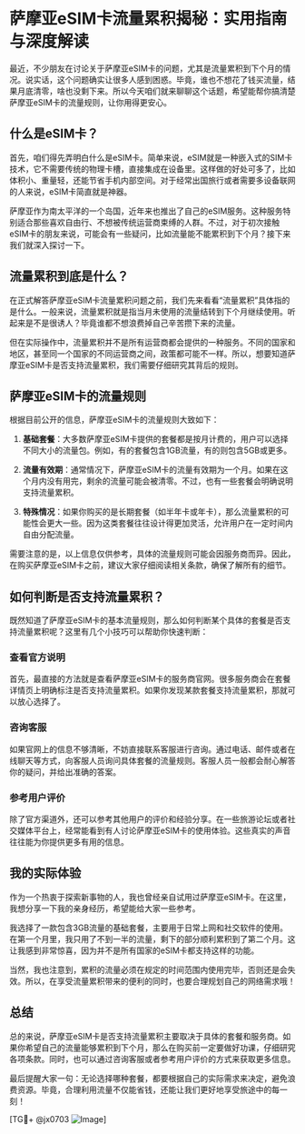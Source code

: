 # 萨摩亚eSIM卡流量累积揭秘：实用指南与深度解读

最近，不少朋友在讨论关于萨摩亚eSIM卡的问题，尤其是流量累积到下个月的情况。说实话，这个问题确实让很多人感到困惑。毕竟，谁也不想花了钱买流量，结果月底清零，啥也没剩下来。所以今天咱们就来聊聊这个话题，希望能帮你搞清楚萨摩亚eSIM卡的流量规则，让你用得更安心。

## 什么是eSIM卡？

首先，咱们得先弄明白什么是eSIM卡。简单来说，eSIM就是一种嵌入式的SIM卡技术，它不需要传统的物理卡槽，直接集成在设备里。这样做的好处可多了，比如体积小、重量轻，还能节省手机内部空间。对于经常出国旅行或者需要多设备联网的人来说，eSIM卡简直就是神器。

萨摩亚作为南太平洋的一个岛国，近年来也推出了自己的eSIM服务。这种服务特别适合那些喜欢自由行、不想被传统运营商束缚的人群。不过，对于初次接触eSIM卡的朋友来说，可能会有一些疑问，比如流量能不能累积到下个月？接下来我们就深入探讨一下。

## 流量累积到底是什么？

在正式解答萨摩亚eSIM卡流量累积问题之前，我们先来看看“流量累积”具体指的是什么。一般来说，流量累积就是指当月未使用的流量结转到下个月继续使用。听起来是不是很诱人？毕竟谁都不想浪费掉自己辛苦攒下来的流量。

但在实际操作中，流量累积并不是所有运营商都会提供的一种服务。不同的国家和地区，甚至同一个国家的不同运营商之间，政策都可能不一样。所以，想要知道萨摩亚eSIM卡是否支持流量累积，我们需要仔细研究其背后的规则。

## 萨摩亚eSIM卡的流量规则

根据目前公开的信息，萨摩亚eSIM卡的流量规则大致如下：

1. **基础套餐**：大多数萨摩亚eSIM卡提供的套餐都是按月计费的，用户可以选择不同大小的流量包。例如，有的套餐包含1GB流量，有的则包含5GB或更多。

2. **流量有效期**：通常情况下，萨摩亚eSIM卡的流量有效期为一个月。如果在这个月内没有用完，剩余的流量可能会被清零。不过，也有一些套餐会明确说明支持流量累积。

3. **特殊情况**：如果你购买的是长期套餐（如半年卡或年卡），那么流量累积的可能性会更大一些。因为这类套餐往往设计得更加灵活，允许用户在一定时间内自由分配流量。

需要注意的是，以上信息仅供参考，具体的流量规则可能会因服务商而异。因此，在购买萨摩亚eSIM卡之前，建议大家仔细阅读相关条款，确保了解所有的细节。

## 如何判断是否支持流量累积？

既然知道了萨摩亚eSIM卡的基本流量规则，那么如何判断某个具体的套餐是否支持流量累积呢？这里有几个小技巧可以帮助你快速判断：

### 查看官方说明

首先，最直接的方法就是查看萨摩亚eSIM卡的服务商官网。很多服务商会在套餐详情页上明确标注是否支持流量累积。如果你发现某款套餐支持流量累积，那就可以放心选择了。

### 咨询客服

如果官网上的信息不够清晰，不妨直接联系客服进行咨询。通过电话、邮件或者在线聊天等方式，向客服人员询问具体套餐的流量规则。客服人员一般都会耐心解答你的疑问，并给出准确的答案。

### 参考用户评价

除了官方渠道外，还可以参考其他用户的评价和经验分享。在一些旅游论坛或者社交媒体平台上，经常能看到有人讨论萨摩亚eSIM卡的使用体验。这些真实的声音往往能为你提供更多有用的信息。

## 我的实际体验

作为一个热衷于探索新事物的人，我也曾经亲自试用过萨摩亚eSIM卡。在这里，我想分享一下我的亲身经历，希望能给大家一些参考。

我选择了一款包含3GB流量的基础套餐，主要用于日常上网和社交软件的使用。在第一个月里，我只用了不到一半的流量，剩下的部分顺利累积到了第二个月。这让我感到非常惊喜，因为并不是所有国家的eSIM卡都支持这样的功能。

当然，我也注意到，累积的流量必须在规定的时间范围内使用完毕，否则还是会失效。所以，在享受流量累积带来的便利的同时，也要合理规划自己的网络需求哦！

## 总结

总的来说，萨摩亚eSIM卡是否支持流量累积主要取决于具体的套餐和服务商。如果你希望自己的流量能够累积到下个月，那么在购买前一定要做好功课，仔细研究各项条款。同时，也可以通过咨询客服或者参考用户评价的方式来获取更多信息。

最后提醒大家一句：无论选择哪种套餐，都要根据自己的实际需求来决定，避免浪费资源。毕竟，合理利用流量不仅能省钱，还能让我们更好地享受旅途中的每一刻！

[TG💪+ @jx0703 ![Image](https://github.com/user-attachments/assets/dbca1d08-cadb-493c-b0ec-ad6f7a83f270)]